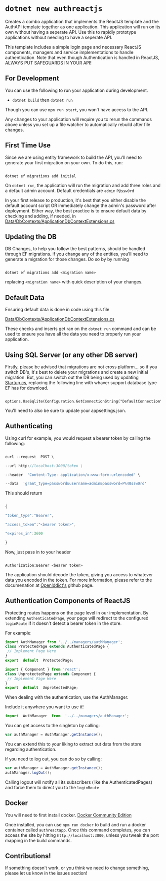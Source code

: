 
  

# `dotnet new authreactjs`

  

Creates a combo application that implements the ReactJS template and the AuthAPI template together as one application. This application will run on its own without having a seperate API. Use this to rapidly prototype applications without needing to have a seperate API.

  

This template includes a simple login page and necessary ReactJS components, managers and service implementations to handle authentication. Note that even though Authentication is handled in ReactJS, ALWAYS PUT SAFEGUARDS IN YOUR API!

  

## For Development

  

You can use the following to run your application during development.

-  `dotnet build` then `dotnet run`

  

Though you can use `npm run start`, you won't have access to the API.

  

Any changes to your application will require you to rerun the commands above unless you set up a file watcher to automatically rebuild after file changes.

  

## First Time Use

Since we are using entity framework to build the API, you'll need to generate your first migration on your own. To do this, run:

```

dotnet ef migrations add initial

```

On `dotnet run`, the application will run the migration and add three roles and a default admin account. Default credentials are `admin`  `P@ssw0rd`

  

In your first release to production, it's best that you either disable the default account script OR immediately change the admin's password after deployment. Either way, the best practice is to ensure default data by checking and adding, if needed, in [Data/DbContexts/ApplicationDbContextExtensions.cs](/Content/idea42authreact/Data/DbContexts/ApplicationDbContextExtensions.cs)

  

## Updating the DB

DB Changes, to help you follow the best patterns, should be handled through EF migrations. If you change any of the entities, you'll need to generate a migration for those changes. Do so by by running

```

dotnet ef migrations add <migration name>

```

replacing `<migration name>` with quick description of your changes.

  

## Default Data

Ensuring default data is done in code using this file

[Data/DbContexts/ApplicationDbContextExtensions.cs](/Content/idea42authreact/Data/DbContexts/ApplicationDbContextExtensions.cs)

  

These checks and inserts get ran on the `dotnet run` command and can be used to ensure you have all the data you need to properly run your application.

  

## Using SQL Server (or any other DB server)

Firstly, please be advised that migrations are not cross platform... so if you switch DB's, it's best to delete your migrations and create a new initial migration. But, you can switch out the DB being used by updating [Startup.cs](/Content/idea42authreact/Startup.cs), replacing the following line with whaver support database type EF has for download.

```

options.UseSqlite(Configuration.GetConnectionString("DefaultConnection"));

```

You'll need to also be sure to update your appsettings.json.

  

## Authenticating

Using curl for example, you would request a bearer token by calling the following:

  

```javascript

curl --request  POST \

--url http://localhost:3000/token \

--header  'Content-Type: application/x-www-form-urlencoded' \

--data  'grant_type=password&username=admin&password=P%40ssw0rd'

```

  

This should return

```javascript

{

"token_type":"Bearer",

"access_token":"<bearer token>",

"expires_in":3600

}

```

  

Now, just pass in to your header

```

Authorization:Bearer <bearer token>

```

  

The application should decode the token, giving you access to whatever data you encoded in the token. For more information, please refer to the documenation at [OpenIddict's](https://github.com/openiddict/openiddict-core) github page.

  

## Authentication Components of ReactJS

Protecting routes happens on the page level in our implementation. By extending `AuthenticatedPage`,  your page will redirect to the configured `loginRoute` if it doesn't detect a bearer token in the store.

For example: 
```jsx
import AuthManager from '../../managers/authManager';
class ProtectedPage extends AuthenticatedPage {
 // Implement Page Here
}
export  default  ProtectedPage;
```

```jsx
import { Component } from 'react';
class UnprotectedPage extends Component {
 // Implement Page Here
}
export  default  UnprotectedPage;
```  
When dealing with the authentication, use the AuthManager. 

Include it anywhere you want to use it!
```jsx
import  AuthManager  from  '../../managers/authManager';
```
You can get access to the singleton by calling:
```jsx
var authManager = AuthManager.getInstance();
```
You can extend this to your liking to extract out data from the store regarding authentication.

If you need to log out, you can do so by calling: 
```jsx
var authManager = AuthManager.getInstance();
authManager.logOut();
```

Calling logout will notify all its subscribers (like the AuthenticatedPages) and force them to direct you to the `loginRoute`

## Docker

  

You will need to first install docker. [Docker Community Edition](https://www.docker.com/community-edition)

  

Once installed, you can use `npm run docker` to build and run a docker container called `authreactapp`. Once this command completes, you can access the site by hitting `http://localhost:3000`, unless you tweak the port mapping in the build commands.

  

## Contributions!

  

If something doesn't work, or you think we need to change something, please let us know in the issues section!